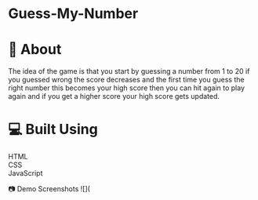 # Guess-My-Number

# 📙 About
The idea of the game is that you start by guessing a number from 1 to 20 if you guessed wrong the score decreases and the first time you guess the right number this becomes your high score then you can hit again to play again and if you get a higher score your high score gets updated.

# 💻 Built Using
HTML <br />
CSS <br />
JavaScript

📷 Demo Screenshots
![](
